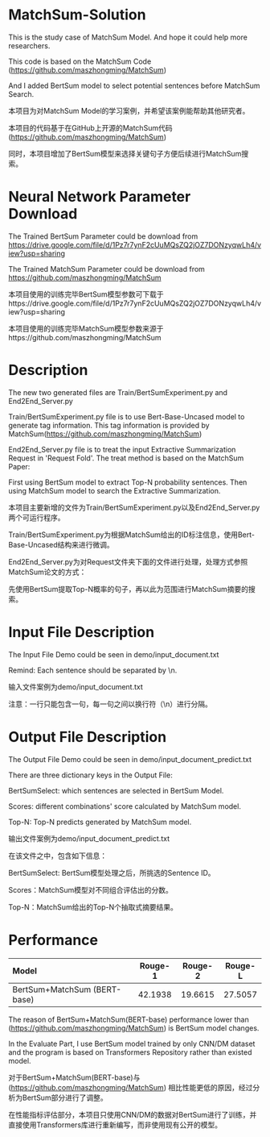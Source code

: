 # MatchSum-Solution
 This is the study case of MatchSum Model. And hope it could help more researchers.

This code is based on the MatchSum Code (https://github.com/maszhongming/MatchSum)

And I added BertSum model to select potential sentences before MatchSum Search.

本项目为对MatchSum Model的学习案例，并希望该案例能帮助其他研究者。

本项目的代码基于在GitHub上开源的MatchSum代码(https://github.com/maszhongming/MatchSum)

同时，本项目增加了BertSum模型来选择关键句子方便后续进行MatchSum搜索。

# Neural Network Parameter Download
The Trained BertSum Parameter could be download from https://drive.google.com/file/d/1Pz7r7ynF2cUuMQsZQ2jOZ7DONzyqwLh4/view?usp=sharing

The Trained MatchSum Parameter could be download from https://github.com/maszhongming/MatchSum

本项目使用的训练完毕BertSum模型参数可下载于https://drive.google.com/file/d/1Pz7r7ynF2cUuMQsZQ2jOZ7DONzyqwLh4/view?usp=sharing

本项目使用的训练完毕MatchSum模型参数来源于https://github.com/maszhongming/MatchSum

# Description
The new two generated files are Train/BertSumExperiment.py and End2End_Server.py

Train/BertSumExperiment.py file is to use Bert-Base-Uncased model to generate tag information.
This tag information is provided by MatchSum(https://github.com/maszhongming/MatchSum)

End2End_Server.py file is to treat the input Extractive Summarization Request in 'Request Fold'.
The treat method is based on the MatchSum Paper:

First using BertSum model to extract Top-N probability sentences.
Then using MatchSum model to search the Extractive Summarization.

本项目主要新增的文件为Train/BertSumExperiment.py以及End2End_Server.py两个可运行程序。

Train/BertSumExperiment.py为根据MatchSum给出的ID标注信息，使用Bert-Base-Uncased结构来进行微调。

End2End_Server.py为对Request文件夹下面的文件进行处理，处理方式参照MatchSum论文的方式：

先使用BertSum提取Top-N概率的句子，再以此为范围进行MatchSum摘要的搜索。

# Input File Description
The Input File Demo could be seen in demo/input_document.txt

Remind: Each sentence should be separated by \n.

输入文件案例为demo/input_document.txt

注意：一行只能包含一句，每一句之间以换行符（\n）进行分隔。

# Output File Description
The Output File Demo could be seen in demo/input_document_predict.txt

There are three dictionary keys in the Output File:

BertSumSelect: which sentences are selected in BertSum Model.

Scores: different combinations' score calculated by MatchSum model.

Top-N: Top-N predicts generated by MatchSum model.

输出文件案例为demo/input_document_predict.txt

在该文件之中，包含如下信息：

BertSumSelect: BertSum模型处理之后，所挑选的Sentence ID。

Scores：MatchSum模型对不同组合评估出的分数。

Top-N：MatchSum给出的Top-N个抽取式摘要结果。

# Performance

| Model | Rouge-1 | Rouge-2 | Rouge-L |
| :------ | :------: | :------: | :------: |
| BertSum+MatchSum (BERT-base) | 42.1938 | 19.6615 | 27.5057 |


The reason of BertSum+MatchSum(BERT-base) performance lower than (https://github.com/maszhongming/MatchSum) is BertSum model changes.

In the Evaluate Part, I use BertSum model trained by only CNN/DM dataset and the program is based on Transformers Repository rather than existed model.

对于BertSum+MatchSum(BERT-base)与(https://github.com/maszhongming/MatchSum)
相比性能更低的原因，经过分析为BertSum部分进行了调整。

在性能指标评估部分，本项目只使用CNN/DM的数据对BertSum进行了训练，并直接使用Transformers库进行重新编写，而非使用现有公开的模型。